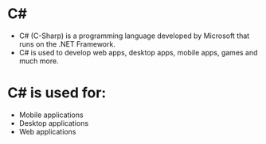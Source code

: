 # C#
- C# (C-Sharp) is a programming language developed by Microsoft that runs on the .NET Framework.
- C# is used to develop web apps, desktop apps, mobile apps, games and much more.

# C# is used for:
- Mobile applications
- Desktop applications
- Web applications